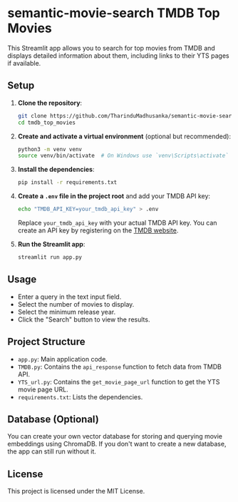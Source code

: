 # semantic-movie-search TMDB Top Movies

This Streamlit app allows you to search for top movies from TMDB and displays detailed information about them, including links to their YTS pages if available.

## Setup

1. **Clone the repository**:
    ```bash
    git clone https://github.com/TharinduMadhusanka/semantic-movie-search.git
    cd tmdb_top_movies
    ```

2. **Create and activate a virtual environment** (optional but recommended):
    ```bash
    python3 -m venv venv
    source venv/bin/activate  # On Windows use `venv\Scripts\activate`
    ```

3. **Install the dependencies**:
    ```bash
    pip install -r requirements.txt
    ```

4. **Create a `.env` file in the project root** and add your TMDB API key:
    ```bash
    echo "TMDB_API_KEY=your_tmdb_api_key" > .env
    ```
    Replace `your_tmdb_api_key` with your actual TMDB API key. You can create an API key by registering on the [TMDB website](https://www.themoviedb.org/).

5. **Run the Streamlit app**:
    ```bash
    streamlit run app.py
    ```

## Usage

- Enter a query in the text input field.
- Select the number of movies to display.
- Select the minimum release year.
- Click the "Search" button to view the results.

## Project Structure

- `app.py`: Main application code.
- `TMDB.py`: Contains the `api_response` function to fetch data from TMDB API.
- `YTS_url.py`: Contains the `get_movie_page_url` function to get the YTS movie page URL.
- `requirements.txt`: Lists the dependencies.

## Database (Optional)

You can create your own vector database for storing and querying movie embeddings using ChromaDB. If you don't want to create a new database, the app can still run without it.

## License

This project is licensed under the MIT License.
